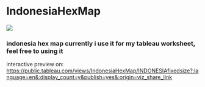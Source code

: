 # IndonesiaHexMap
![](https://i.imgur.com/2LszTSh.png)

### indonesia hex map currently i use it for my tableau worksheet, feel free to using it

interactive preview on: https://public.tableau.com/views/IndonesiaHexMap/INDONESIAfixedsize?:language=en&:display_count=y&publish=yes&:origin=viz_share_link

